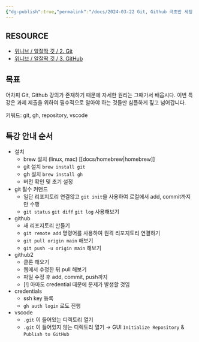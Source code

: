 ```yaml
---
{"dg-publish":true,"permalink":"/docs/2024-03-22 Git, Github 극초반 세팅 특강/","title":"2024-03-22 Git, Github 극초반 세팅 특강"}
---
```



## RESOURCE

- [위니브 / 알잘딱 깃 / 2. Git](https://paullabworkspace.notion.site/2-Git-560d34629faf4d4cb19ad0462bbb4dc7)
- [위니브 / 알잘딱 깃 / 3. GitHub](https://paullabworkspace.notion.site/3-GitHub-5af717e53119443d9de827abaa710ced)

## 목표

어차피 Git, Github 강의가 존재하기 때문에 자세한 원리는 그때가서 배웁시다. 이번 특강은 과제 제출을 위하여 필수적으로 알아야 하는 것들만 심플하게 짚고 넘어갑니다.

키워드: git, gh, repository, vscode

## 특강 안내 순서

- 설치
	- brew 설치 (linux, mac) [[docs/homebrew\|homebrew]]
	- git 설치 `brew install git`
	- gh 설치 `brew install gh`
	- 버전 확인 및 초기 설정
- git 필수 커맨드
	- 일단 리포지토리 연결않고 `git init`을 사용하여 로컬에서 add, commit까지만 수행
	- `git status` `git diff` `git log` 사용해보기
- github
	- 새 리포지토리 만들기
	- `git remote add` 명령어를 사용하여 원격 리포지토리 연결하기
	- `git pull origin main` 해보기
	- `git push -u origin main` 해보기
- github2
	- 클론 해오기
	- 웹에서 수정한 뒤 pull 해보기
	- 파일 수정 후 add, commit, push까지
	- [!] 아마도 credential 때문에 문제가 발생할 것임
- credentials
	- ssh key 등록
	- `gh auth login` 로도 진행
- vscode
	- `.git` 이 들어있는 디렉토리 열기
	- `.git` 이 들어있지 않는 디렉토리 열기 → GUI `Initialize Repository` & `Publish to GitHub`
